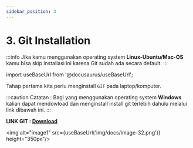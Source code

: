 ```yaml
---
sidebar_position: 3
---
```


# 3. Git Installation

:::info
Jika kamu menggunakan operating system **Linux-Ubuntu/Mac-OS** kamu bisa skip installasi ini karena Git sudah ada secara default.
:::

import useBaseUrl from '@docusaurus/useBaseUrl';

Tahap pertama kita perlu menginstall `GIT` pada laptop/komputer.

:::caution
Catatan : Bagi yang menggunakan operating system **Windows** kalian dapat mendowload dan menginstall install git terlebih dahulu melalui link dibawah ini.
:::

**LINK GIT : [Download](https://git-scm.com/downloads)**

<img alt="image1" src={useBaseUrl('img/docs/image-32.png')} height="350px"/>
